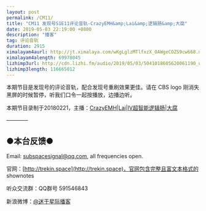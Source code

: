 ```yaml
---
layout: post
permalink: /CM11/
title: "CM11 发现号S1E11评论音轨-CrazyEMH&amp;Lai&amp;逻辑肠&amp;大腐"
date: 2019-05-03 22:19:00 +0800
description: "播客"
tag: 评论音轨
duration: 2915
ximalayam4aurl: http://jt.ximalaya.com/wKgLglzMTlfxzX_OAWgeCOZS9cw668.m4a?channel=rss&amp;album_id=3135361&amp;track_id=180940672&amp;uid=6418191&amp;jt=http://audio.xmcdn.com/group58/M04/7B/E6/wKgLglzMTlfxzX_OAWgeCOZS9cw668.m4a
ximalayam4alength: 69978045
lizhimp3url: http://cdn.lizhi.fm/audio/2019/05/03/5041018605620061190_ud.mp3
lizhimp3length: 116665012
---   
```


本期节目是发现号的评论音轨，配合发现号重刷效果更佳。请在 CBS logo 刚消失黑屏的时候暂停，听我们口令一起按播放，边播边听。

本期节目录制于20180221，主播：[CrazyEMH](mailto:emh@trekin.space)\|[Lai](http://weibo.com/daishengniao)\|[IV超智能逻辑肠](https://weibo.com/u/5682045870)\|[大腐](https://weibo.com/u/5113590549)

————

## ●本台反馈●

Email: [subspacesignal@qq.com](mailto:subspacesignal@qq.com), all frequencies open.

官网：[http://trekin.space](http://trekin.space)，官网包含完整且富文本格式的 shownotes

听众交流群：QQ群号 591546843

新浪微博：[@迷于星际播客](http://weibo.com/lostinst)

